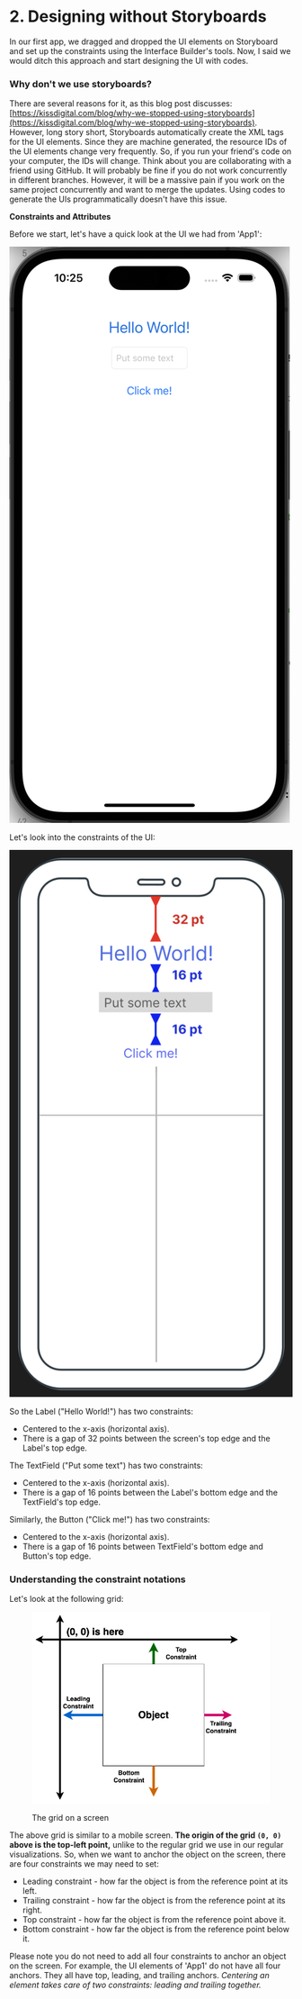 # 2. Designing without Storyboards

In our first app, we dragged and dropped the UI elements on Storyboard and set up the constraints using the Interface Builder's tools. Now, I said we would ditch this approach and start designing the UI with codes.

### Why don't we use storyboards?

There are several reasons for it, as this blog post discusses: [https://kissdigital.com/blog/why-we-stopped-using-storyboards](https://kissdigital.com/blog/why-we-stopped-using-storyboards). However, long story short, Storyboards automatically create the XML tags for the UI elements. Since they are machine generated, the resource IDs of the UI elements change very frequently. So, if you run your friend's code on your computer, the IDs will change. Think about you are collaborating with a friend using GitHub. It will probably be fine if you do not work concurrently in different branches. However, it will be a massive pain if you work on the same project concurrently and want to merge the updates. Using codes to generate the UIs programmatically doesn't have this issue.

**Constraints and Attributes**

Before we start, let's have a quick look at the UI we had from 'App1':

![](<../.gitbook/assets/Screenshot 2023-05-09 at 10.25.49 PM.png>)

Let's look into the constraints of the UI:

![](<../.gitbook/assets/Screenshot 2023-05-09 at 10.50.48 PM (1) (1).png>)

So the Label ("Hello World!") has two constraints:

* Centered to the x-axis (horizontal axis).
* There is a gap of 32 points between the screen's top edge and the Label's top edge.

The TextField ("Put some text") has two constraints:

* Centered to the x-axis (horizontal axis).
* There is a gap of 16 points between the Label's bottom edge and the TextField's top edge.

Similarly, the Button ("Click me!") has two constraints:

* Centered to the x-axis (horizontal axis).
* There is a gap of 16 points between TextField's bottom edge and Button's top edge.

### Understanding the constraint notations

Let's look at the following grid:

<figure><img src="../.gitbook/assets/grid (2).png" alt=""><figcaption><p>The grid on a screen</p></figcaption></figure>

The above grid is similar to a mobile screen. **The origin of the grid `(0, 0)` above is the top-left point,** unlike to the regular grid we use in our regular visualizations. So, when we want to anchor the object on the screen, there are four constraints we may need to set:

* Leading constraint - how far the object is from the reference point at its left.
* Trailing constraint - how far the object is from the reference point at its right.
* Top constraint - how far the object is from the reference point above it.
* Bottom constraint - how far the object is from the reference point below it.

Please note you do not need to add all four constraints to anchor an object on the screen. For example, the UI elements of 'App1' do not have all four anchors. They all have top, leading, and trailing anchors. _Centering an element takes care of two constraints: leading and trailing together._

